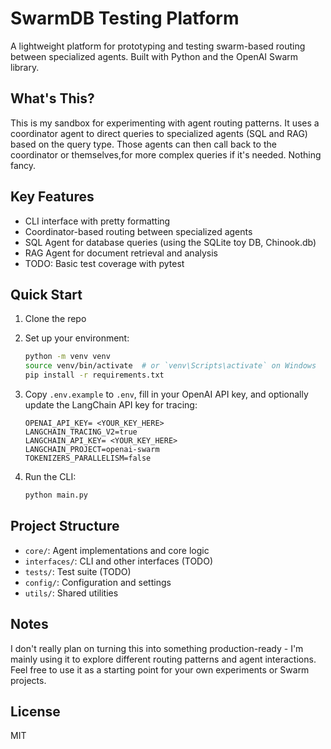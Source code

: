 # SwarmDB Testing Platform

A lightweight platform for prototyping and testing swarm-based routing between specialized agents. Built with Python and the OpenAI Swarm library.

## What's This?

This is my sandbox for experimenting with agent routing patterns. It uses a coordinator agent to direct queries to specialized agents (SQL and RAG) based on the query type. Those agents can then call back to the coordinator or themselves,for more complex queries if it's needed. Nothing fancy.

## Key Features

- CLI interface with pretty formatting
- Coordinator-based routing between specialized agents
- SQL Agent for database queries (using the SQLite toy DB, Chinook.db)
- RAG Agent for document retrieval and analysis
- TODO: Basic test coverage with pytest

## Quick Start

1. Clone the repo
2. Set up your environment:
   ```bash
   python -m venv venv
   source venv/bin/activate  # or `venv\Scripts\activate` on Windows
   pip install -r requirements.txt
   ```

3. Copy `.env.example` to `.env`, fill in your OpenAI API key, and optionally update the LangChain API key for tracing:
   ```
   OPENAI_API_KEY= <YOUR_KEY_HERE>
   LANGCHAIN_TRACING_V2=true
   LANGCHAIN_API_KEY= <YOUR_KEY_HERE>
   LANGCHAIN_PROJECT=openai-swarm
   TOKENIZERS_PARALLELISM=false
   ```

4. Run the CLI:
   ```bash
   python main.py
   ```

## Project Structure

- `core/`: Agent implementations and core logic
- `interfaces/`: CLI and other interfaces (TODO)
- `tests/`: Test suite (TODO)
- `config/`: Configuration and settings
- `utils/`: Shared utilities

## Notes

I don't really plan on turning this into something production-ready - I'm mainly using it to explore different routing patterns and agent interactions. Feel free to use it as a starting point for your own experiments or Swarm projects.

## License

MIT
